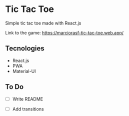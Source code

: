 # Tic Tac Toe

Simple tic tac toe made with React.js

Link to the game: <https://marciorasf-tic-tac-toe.web.app/>

## Tecnologies
- React.js
- PWA
- Material-UI

## To Do
- [ ] Write README

- [ ] Add transitions
